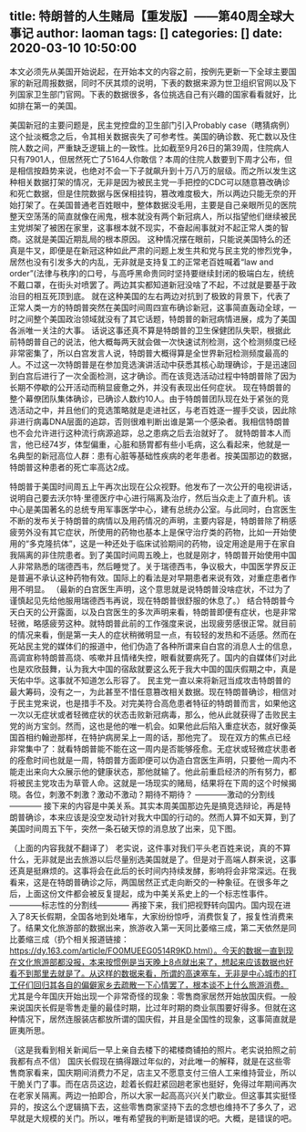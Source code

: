 title: 特朗普的人生赌局【重发版】——第40周全球大事记
author: laoman
tags: []
categories: []
date: 2020-03-10 10:50:00
---
本文必须先从美国开始说起，在开始本文的内容之前，按例先更新一下全球主要国家的新冠周报数据，同时不厌其烦的说明，下表的数据来源为世卫组织官网以及下列国家卫生部门官网。下表的数据很多，各位挑选自己有兴趣的国家看看就好，比如排在第一的美国。

美国新冠的主要问题是，民主党控盘的卫生部门引入Probably case（瞎猜病例）这个扯淡概念之后，令其相关数据丧失了可参考性。美国的确诊数、死亡数以及住院人数之间，严重缺乏逻辑上的一致性。比如截至9月26日的第39周，住院病人只有7901人，但居然死亡了5164人你敢信？本周的住院人数要到下周才公布，但是相信按趋势来说，也绝对不会一下子就飙升到十万八万的层级。而之所以发生这种相关数据打架的情况，无非是因为被民主党一手把控的CDC可以随意篡改确诊和死亡数据，但是住院数据与医保相挂钩，篡改难度极大，所以两边只能无奈的开始打架了。在美国普通老百姓眼中，整体数据没毛用，主要是自己亲眼所见的医院整天空荡荡的简直就像在闹鬼，根本就没有两个新冠病人，所以指望他们继续被民主党绑架了被困在家里，这事根本就不现实，不奋起闹事就对不起正常人类的智商。这就是美国近期乱局的根本原因。
这种情况摆在眼前，只能说美国特么的还真是牛叉，即便是在新冠这种如此严肃的问题上发生共和党与民主党的惨烈党争，居然也没有引发多大的内乱，无非就是支持复工的正常老百姓喊着“law and order”(法律与秩序)的口号，与高呼黑命贵同时坚持要继续封闭的极端白左，统统不戴口罩，在街头对喷罢了。两边其实都知道新冠没啥了不起，不过就是要基于政治目的相互死顶到底。
就在这种美国的左右两边对抗到了极致的背景下，代表了正常人类一方的特朗普突然在美国时间周四宣布确诊新冠，这事简直轰动全球，一时之间整个美国政治领域就没有了其它话题，特朗普的新冠病情进展，成为了美国各派唯一关注的大事。
话说这事还真不算是特朗普的卫生保健团队失职，根据此前特朗普自己的说法，他大概每两天就会做一次快速试剂检测，这个检测频度已经非常密集了，所以白宫发言人说，特朗普大概得算是全世界新冠检测频度最高的人。不过这一次特朗普是在参加竞选演讲活动中获悉其核心助理确诊，于是迅速回到白宫后进行了一次全面检测，这才确诊。而在该竞选活动过程中特朗普除了因为长期不停歇的公开活动而稍显疲惫之外，并没有表现出任何症状。
现在特朗普的整个幕僚团队集体确诊，已确诊人数约10人。由于特朗普团队现在处于紧张的竞选活动之中，并且他们的竞选策略就是走进社区，与老百姓逐一握手交谈，因此除非进行病毒DNA层面的追踪，否则很难判断出谁是第一个感染者。我相信特朗普也不会允许进行这种流行病源追踪，总之患病之后去治就好了。
就特朗普本人而言，他已经74岁，体型偏重，心脏和肠胃都有些小毛病，这么看起来，他就是一名典型的新冠高位人群：患有心脏等基础性疾病的老年患者。按美国那边的数据，特朗普这种患者的死亡率高达2成。

特朗普于美国时间周五上午再次出现在公众视野。他发布了一次公开的电视讲话，说明自己要去沃尔特·里德医疗中心进行隔离及治疗，然后当众走上了直升机。该中心是美国著名的总统专用军事医学中心，建有总统办公室。与此同时，白宫医生不断的发布关于特朗普的病情以及用药情况的声明，主要内容是，特朗普除了稍感疲劳外没有其它症状，所使用的药物也基本上是保守治疗类的药物，比如一开始使用的“多克隆抗体”，这是一种还处于临床试验期间的药物，设定用途是用于在家自我隔离的非住院患者。到了美国时间周五晚上，也就是刚才，特朗普开始使用中国人非常熟悉的瑞德西韦，然后睡觉了。关于瑞德西韦，争议极大，中国医学界反正是普遍不承认这种药物有效。国际上的看法是对早期患者来说有效，对重症患者作用不明显。
（最新的白宫医生声明，这个意思就是说特朗普没啥症状，不过为了谨慎起见先给他服用瑞德西韦再说，现在特朗普很舒服的休息了。）
结合特朗普今天白天的公开露面，以及白宫医生的多次声明来看，特朗普即便有症状，也是非常轻微，略感疲劳这种。就特朗普此前的工作强度来说，出现疲劳感很正常。就目前的情况来看，倒是第一夫人的症状稍微明显一点，有较轻的发热和不适感。然而在死站民主党的媒体们的报道中，他们伪造了各种所谓来自白宫的消息人士的信息，高调宣称特朗普高烧、咳嗽并且情绪失控，眼看就要病死了。国内的自媒体们对此也是欢欣鼓舞，认为我大中国的宿敌就要这么死于我大中国的国庆假期之中，真是天佑中华。这事就不知道怎么形容了。
民主党一直以来将新冠当成攻击特朗普的最大筹码，没有之一，为此甚至不惜任意篡改相关数据。现在特朗普确诊，相信对于民主党来说，也是措手不及。对完美符合高危患者特征的特朗普而言，如果他这一次以无症状或者轻微症状的状态击败新冠病毒，那么，他从此就获得了击败民主党的尚方宝剑。然而，这也是他的唯一机会。如果他此后陷入重症状态，就好像英国首相约翰逊那样，在特护病房呆上一周的话，那他完了。
现在双方的焦点已经非常集中了：就看特朗普能不能在这一周内是否能够痊愈。无症状或轻微症状患者的痊愈时间也就是一周，特朗普方面即便可以伪造白宫医生声明，只要他一周内不能走出来向大众展示他的健康状态，那他就输了。他此前重启经济的所有努力，都将被民主党攻击为草菅人命。这就是一场现实的赌局，结果将在下周的这个时候揭晓。各位，刺激不刺激？激动不激动？期待不期待？
————激动的分割线————
接下来的内容是中美关系。其实本周美国那边先是搞竞选辩论，再是特朗普确诊，本来应该是没空发动针对我大中国的行动的。然而人算不如天算，到了美国时间周五下午，突然一条石破天惊的消息放了出来，见下图。

（上面的内容我就不翻译了）
老实说，这件事对我们平头老百姓来说，真的不算什么，无非就是出去旅游以后尽量别选美国就是了。但是对于高端人群来说，这事还真是挺麻烦的。这事将会在此后的长时间内持续发酵，影响将会非常深远。在我看来，这是在特朗普确诊之际，两国居然正式走向断交的一种象征。在很多年之后，上面这份文件都会被反复提起，成为中美关系史上的一个标志性事件。
————标志性的分割线————
再接下来，我们把视野转向国内。国内现在进入了8天长假期，全国各地到处堵车，大家纷纷惊呼，消费恢复了，报复性消费来了。结果文化旅游部的数据出来，旅游收入第一天同比萎缩三成，第二天依然是同比萎缩三成（扔个相关报道链接：https://dy.163.com/article/FO0MUEEG0514R9KD.html）。今天的数据一直到现在文化旅游部都没报，本来按惯例是当天晚上8点就出来了，想起来应该数据也好看不到那里去就是了。从这样的数据来看，所谓的高速塞车，无非是中心城市的打工仔们回归其各自的偏僻家乡去疏散一下心情罢了，根本谈不上什么旅游消费。
尤其是今年国庆开始出现一个非常奇怪的现象：零售商家居然开始放国庆假。一般来说国庆长假是零售走量的最佳时期，比过年时期的商业氛围要好得多。但就在这种情况下，居然连服装店都放所谓的国庆假，并且是全国性的现象，这事简直就是匪夷所思。

（这是我看到相关新闻后一早上亲自去楼下的裙楼商铺拍的照片。老实说拍照之前我都有点不信）
国庆长假现在搞得跟过年似的，对此唯一的解释，就是在这些零售商家看来，国庆期间消费力不足，店主又不愿意支付三倍人工来维持营业，所以干脆关门了事。而在店员这边，趁着长假赶紧回趟老家也挺好，免得过年期间再次在老家关隔离。两边一拍即合，所以大家一起高高兴兴关门歇业。但这事其实挺怪异的，按这么个逻辑搞下去，这些零售商家坚持下去的念想也维持不了多久了，迟早就是大规模的关门。所以，唯有希望我的判断是错误的吧。大概，是错误的吧。